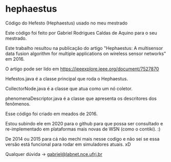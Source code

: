 # hephaestus

Código do Hefesto (Hephaestus) usado no meu mestrado

Este código foi feito por Gabriel Rodrigues Caldas de Aquino para o seu mestrado.

Este trabalho resultou na publicação do artigo "Hephaestus: A multisensor data fusion algorithm for multiple applications on wireless sensor networks" em 2016.

O artigo pode ser lido em https://ieeexplore.ieee.org/document/7527870

Hefestos.java é a classe principal que roda o Hephaestus. 

CollectorNode.java é a classe que atua como um nó coletor.

phenomenaDescriptor.java é a classe que apresenta os descritores dos fenômenos.

Esse código foi criado em meados de 2016.

Estou subindo ele em 2020 para o github para que possa ser consultado e re-implementado em plataformas mais novas de WSN (como o contiki). :)

De 2014 ou 2015 para cá não mechi mais nesse codigo e não sei se essa versão está funcional para rodar em simuladores atuais. xD

Qualquer dúvida -> gabriel@labnet.nce.ufrj.br
